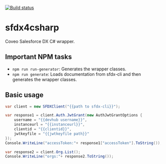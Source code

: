 [![Build status](https://ci.appveyor.com/api/projects/status/f7gkamlhy3k6r2jy/branch/master?svg=true)](https://ci.appveyor.com/project/Website/sfdx4csharp/branch/master)

# sfdx4csharp
Coveo Salesforce DX C# wrapper.

## Important NPM tasks

* `npm run run-generator`: Generates the wrapper classes.
* `npm run generate`: Loads documentation from sfdx-cli and then generates the wrapper classes.

## Basic usage

```c#
var client = new SFDXClient("{{path to sfdx-cli}}");

var response1 = client.Auth.JwtGrant(new AuthJwtGrantOptions {
    username = "{{devhub username}}",
    instanceurl = "{{instanceurl}}",
    clientid = "{{clientid}}",
    jwtkeyfile = "{{jwtkeyfile path}}"
});                
Console.WriteLine("accessToken:"+ response1["accessToken"].ToString());

var response2 = client.Org.List();
Console.WriteLine("orgs:"+ response2.ToString());
```

